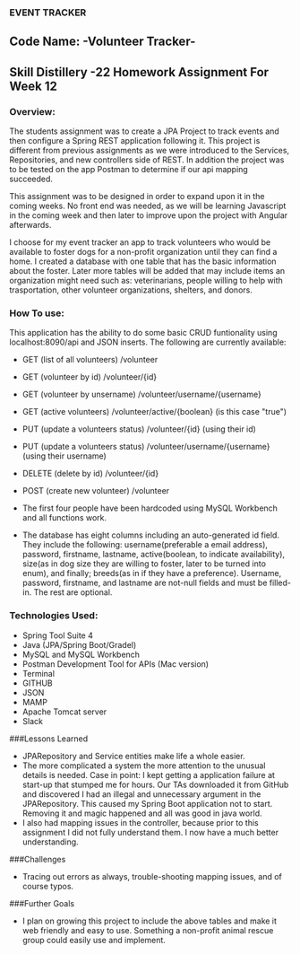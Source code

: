 ### EVENT TRACKER

## Code Name: -Volunteer Tracker-

## Skill Distillery -22 Homework Assignment For Week 12

### Overview:
The students assignment was to create a JPA Project to track events and then configure a Spring REST application following it.  This project is different from previous assignments as we were introduced to the Services, Repositories, and new controllers side of REST.  In addition the project was to be tested on the app Postman to determine if our api mapping succeeded.

This assignment was to be designed in order to expand upon it in the coming weeks.  No front end was needed, as we will be learning Javascript in the coming week and then later to improve upon the project with Angular afterwards.

I choose for my event tracker an app to track volunteers who would be available to foster dogs for a non-profit organization until they can find a home.
I created a database with one table that has the basic information about the foster.  Later more tables will be added that may include items an organization might need such as:  veterinarians, people willing to help with trasportation, other volunteer organizations, shelters, and donors.

### How To use:
This application has the ability to do some basic CRUD funtionality using localhost:8090/api and JSON inserts.  The following are currently available:
* GET (list of all volunteers)      /volunteer
* GET (volunteer by id)             /volunteer/{id}
* GET (volunteer by unsername)      /volunteer/username/{username}
* GET (active volunteers)           /volunteer/active/{boolean}  (is this case "true")
* PUT (update a volunteers status)  /volunteer/{id}   (using their id)
* PUT (update a volunteers status)  /volunteer/username/{username}   (using their username)
* DELETE (delete by id)             /volunteer/{id}
* POST (create new volunteer)       /volunteer

* The first four people have been hardcoded using MySQL Workbench and all functions work.
* The database has eight columns including an auto-generated id field.  They include the following: username(preferable a email address), password, firstname, lastname, active(boolean, to indicate availability), size(as in dog size they are willing to foster, later to be turned into enum), and finally; breeds(as in if they have a preference). Username, password, firstname, and lastname are not-null fields and must be filled-in. The rest are optional.  

### Technologies Used:
* Spring Tool Suite 4
* Java (JPA/Spring Boot/Gradel)
* MySQL and MySQL Workbench
* Postman Development Tool for APIs (Mac version)
* Terminal
* GITHUB
* JSON
* MAMP
* Apache Tomcat server
* Slack

###Lessons Learned
* JPARepository and Service entities make life a whole easier.
* The more complicated a system the more attention to the unusual details is needed.  Case in point: I kept getting a application failure at start-up that stumped me for hours.  Our TAs downloaded it from GitHub and discovered I had an illegal and unnecessary argument in the JPARepository.  This caused my Spring Boot application not to start.  Removing it and magic happened and all was good in java world.
* I also had mapping issues in the controller, because prior to this assignment I did not fully understand them.  I now have a much better understanding.

###Challenges
* Tracing out errors as always, trouble-shooting mapping issues, and of course typos.

###Further Goals
* I plan on growing this project to include the above tables and make it web friendly and easy to use.  Something a non-profit animal rescue group could easily use and implement.
